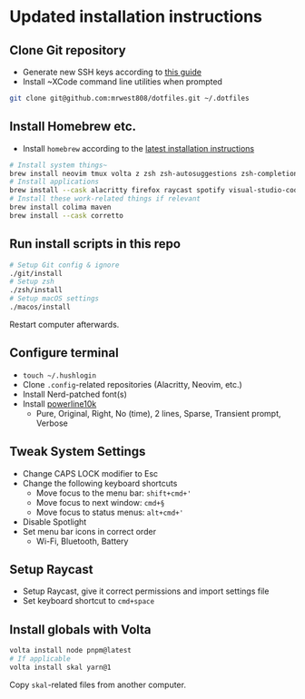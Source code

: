 # Updated installation instructions

## Clone Git repository

- Generate new SSH keys according to [this guide](https://docs.github.com/en/authentication/connecting-to-github-with-ssh)
- Install ~XCode command line utilities when prompted

```sh
git clone git@github.com:mrwest808/dotfiles.git ~/.dotfiles
```

## Install Homebrew etc.

- Install `homebrew` according to the [latest installation instructions](https://brew.sh)

```sh
# Install system things~
brew install neovim tmux volta z zsh zsh-autosuggestions zsh-completions zsh-syntax-highlighting
# Install applications
brew install --cask alacritty firefox raycast spotify visual-studio-code
# Install these work-related things if relevant
brew install colima maven
brew install --cask corretto
```

## Run install scripts in this repo

```sh
# Setup Git config & ignore
./git/install
# Setup zsh
./zsh/install
# Setup macOS settings
./macos/install
```

Restart computer afterwards.

## Configure terminal

- `touch ~/.hushlogin`
- Clone `.config`-related repositories (Alacritty, Neovim, etc.)
- Install Nerd-patched font(s)
- Install [powerline10k](https://github.com/romkatv/powerlevel10k)
  - Pure, Original, Right, No (time), 2 lines, Sparse, Transient prompt, Verbose

## Tweak System Settings

- Change CAPS LOCK modifier to Esc
- Change the following keyboard shortcuts
  - Move focus to the menu bar: `shift+cmd+'`
  - Move focus to next window: `cmd+§`
  - Move focus to status menus: `alt+cmd+'`
- Disable Spotlight
- Set menu bar icons in correct order
  - Wi-Fi, Bluetooth, Battery

## Setup Raycast

- Setup Raycast, give it correct permissions and import settings file
- Set keyboard shortcut to `cmd+space`

## Install globals with Volta

```sh
volta install node pnpm@latest
# If applicable
volta install skal yarn@1
```

Copy `skal`-related files from another computer.
